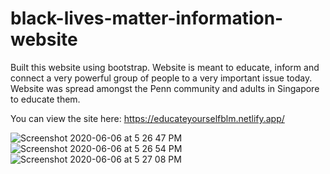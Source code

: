 # black-lives-matter-information-website
Built this website using bootstrap. Website is meant to educate, inform and connect a very powerful group of people to a very important issue today. Website was spread amongst the Penn community and adults in Singapore to educate them.

You can view the site here: https://educateyourselfblm.netlify.app/

![Screenshot 2020-06-06 at 5 26 47 PM](https://user-images.githubusercontent.com/59365141/83941072-ff0ed680-a81a-11ea-8a64-c00ba7256ace.png)
![Screenshot 2020-06-06 at 5 26 54 PM](https://user-images.githubusercontent.com/59365141/83941081-0df58900-a81b-11ea-9012-7abcd7346f6e.png)
![Screenshot 2020-06-06 at 5 27 08 PM](https://user-images.githubusercontent.com/59365141/83941087-151c9700-a81b-11ea-83d0-bb01446e87db.png)
